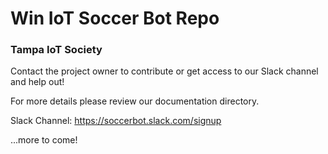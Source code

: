 # Win IoT Soccer Bot Repo
### Tampa IoT Society

Contact the project owner to contribute or get access to our Slack channel and help out!

For more details please review our documentation directory.

Slack Channel: https://soccerbot.slack.com/signup

...more to come!



